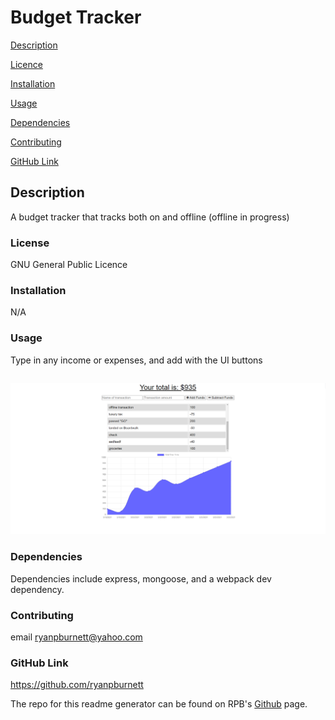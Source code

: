 # Budget Tracker

[Description](#description)

[Licence](#license)

[Installation](#installation)

[Usage](#usage)

[Dependencies](#dependencies)

[Contributing](#contributing)

[GitHub Link](#github-link)


## Description
A budget tracker that tracks both on and offline (offline in progress)

### License
GNU General Public Licence

### Installation
N/A

### Usage
Type in any income or expenses, and add with the UI buttons

```

```

![Title](demo.png)

### Dependencies
Dependencies include express, mongoose, and a webpack dev dependency.

### Contributing
email ryanpburnett@yahoo.com

### GitHub Link
https://github.com/ryanpburnett

The repo for this readme generator can be found on RPB's [Github](https://github.com/ryanpburnett/readme-generator) page.